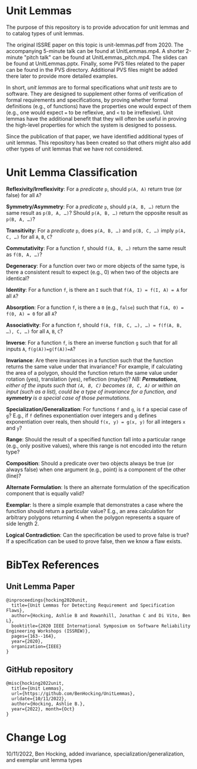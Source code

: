 # Unit Lemmas #

The purpose of this repository is to provide advocation for unit lemmas and to catalog types of unit lemmas.

The original ISSRE paper on this topic is unit-lemmas.pdf from 2020. The accompanying 5-minute talk can
be found at UnitLemmas.mp4. A shorter 2-minute "pitch talk" can be found at UnitLemmas_pitch.mp4. The slides
can be found at UnitLemmas.pptx. Finally, some PVS files related to the paper can be found in the PVS directory.
Additional PVS files might be added there later to provide more detailed examples.

In short, *unit lemmas* are to formal specifications what *unit tests* are to software. They are designed to
supplement other forms of verification of formal requirements and specifications, by proving whether formal
definitions (e.g., of functions) have the properties one would expect of them (e.g., one would expect `=`
to be reflexive, and `<` to be irreflexive). Unit lemmas have the additional benefit that they will often
be useful in proving the high-level properties for which the system is designed to possess.

Since the publication of that paper, we have identified additional types of unit lemmas. This repository has
been created so that others might also add other types of unit lemmas that we have not considered.

# Unit Lemma Classification #

**Reflexivity/Irreflexivity**: For a *predicate* `p`, should `p(A, A)` return true (or false) for all `A`?

**Symmetry/Asymmetry**: For a *predicate* `p`, should `p(A, B, …)` return the same result as `p(B, A, …)`?
Should `p(A, B, …)` return the opposite result as `p(B, A, …)`?

**Transitivity**: For a *predicate* `p`, does `p(A, B, …)` and `p(B, C, …)` imply `p(A, C, …)` for all `A`, `B`, `C`?

**Commutativity**: For a function `f`, should `f(A, B, …)` return the same result as `f(B, A, …)`?

**Degeneracy**: For a function over two or more objects of the same type, is there a consistent result to
expect (e.g., 0) when two of the objects are identical?

**Identity**: For a function `f`, is there an `I` such that `f(A, I) = f(I, A) = A` for all `A`?

**Absorption**: For a function `f`, is there a `0` (e.g., `false`) such that `f(A, 0) = f(0, A) = 0` for all `A`?

**Associativity**: For a function `f`, should `f(A, f(B, C, …), …) = f(f(A, B, …), C, …)` for all `A`, `B`, `C`?

**Inverse**: For a function `f`, is there an inverse function `g` such that for all inputs `A`, `f(g(A))=g(f(A))=A`?

**Invariance**: Are there invariances in a function such that the function returns the same value under that invariance?
For example, if calculating the area of a polygon, should the function return the same value under rotation (yes),
translation (yes), reflection (maybe)? *NB: **Permutations**, either of the inputs such that `(A, B, C)` becomes*
*`(B, C, A)` or within an input (such as a list), could be a type of invariance for a function, and **symmetry** is*
*a special case of those permutations.*

**Specialization/Generalization**: For functions `f` and `g`, is `f` a special case of `g`? E.g., if `f` defines
exponentiation over integers and `g` defines exponentiation over reals, then should `f(x, y) = g(x, y)` for all
integers `x` and `y`?

**Range**: Should the result of a specified function fall into a particular range (e.g., only positive values), where
this range is not encoded into the return type?

**Composition**: Should a predicate over two objects always be true (or always false) when one argument (e.g., point)
is a component of the other (line)?

**Alternate Formulation**: Is there an alternate formulation of the specification component that is equally valid?

**Exemplar**: Is there a simple example that demonstrates a case where the function should return a particular value?
E.g., an area calculation for arbitrary polygons returning 4 when the polygon represents a square of side length 2.

**Logical Contradiction**: Can the specification be used to prove false is true? If a specification can be used to
prove false, then we know a flaw exists.

# BibTex References #

## Unit Lemma Paper ##

```
@inproceedings{hocking2020unit,
  title={Unit Lemmas for Detecting Requirement and Specification Flaws},
  author={Hocking, Ashlie B and Rowanhill, Jonathan C and Di Vito, Ben L},
  booktitle={2020 IEEE International Symposium on Software Reliability Engineering Workshops (ISSREW)},
  pages={163--164},
  year={2020},
  organization={IEEE}
}
```

## GitHub repository ##

```
@misc{hocking2022unit,
  title={Unit Lemmas},
  url={https://github.com/BenHocking/UnitLemmas},
  urldate={10/11/2022},
  author={Hocking, Ashlie B.},
  year={2022}, month={Oct}
}
```
# Change Log #

10/11/2022, Ben Hocking, added invariance, specialization/generalization, and exemplar unit lemma types